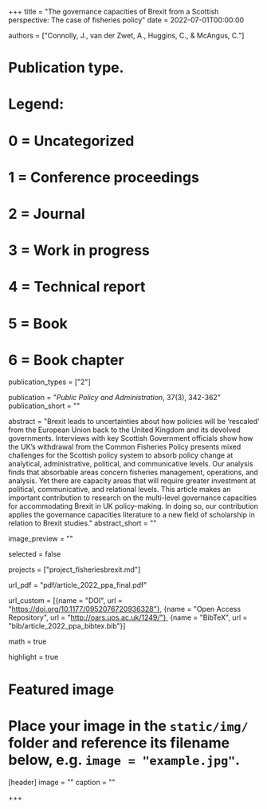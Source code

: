+++
title = "The governance capacities of Brexit from a Scottish perspective: The case of fisheries policy"
date = 2022-07-01T00:00:00

authors = ["Connolly, J., van der Zwet, A., Huggins, C., & McAngus, C."]

# Publication type.
# Legend:
# 0 = Uncategorized
# 1 = Conference proceedings
# 2 = Journal
# 3 = Work in progress
# 4 = Technical report
# 5 = Book
# 6 = Book chapter
publication_types = ["2"]

publication = "*Public Policy and Administration*, 37(3), 342-362"
publication_short = ""

abstract = "Brexit leads to uncertainties about how policies will be ‘rescaled’ from the European Union back to the United Kingdom and its devolved governments. Interviews with key Scottish Government officials show how the UK’s withdrawal from the Common Fisheries Policy presents mixed challenges for the Scottish policy system to absorb policy change at analytical, administrative, political, and communicative levels. Our analysis finds that absorbable areas concern fisheries management, operations, and analysis. Yet there are capacity areas that will require greater investment at political, communicative, and relational levels. This article makes an important contribution to research on the multi-level governance capacities for accommodating Brexit in UK policy-making. In doing so, our contribution applies the governance capacities literature to a new field of scholarship in relation to Brexit studies."
abstract_short = ""

image_preview = ""

selected = false

projects = ["project_fisheriesbrexit.md"]

url_pdf = "pdf/article_2022_ppa_final.pdf"

url_custom = [{name = "DOI", url = "https://doi.org/10.1177/0952076720936328"}, {name = "Open Access Repository", url = "http://oars.uos.ac.uk/1249/"}, {name = "BibTeX", url = "bib/article_2022_ppa_bibtex.bib"}]

math = true

highlight = true

# Featured image
# Place your image in the `static/img/` folder and reference its filename below, e.g. `image = "example.jpg"`.
[header]
image = ""
caption = ""

+++
